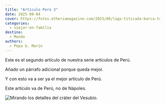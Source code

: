 ```yaml
---
title: "Artículo Perú 3"
date: 2025-08-04
cover: https://fotos.etheriamagazine.com/2023/08/lago-titicada-barca-totora.jpg
categories:
  - viajar-en-familia
destino:
  - Mundo
authors:
  - Pepa G. Marín
---
```


Este es el segundo artículo de nuestra serie artículos de Perú.

Añado un párrafo adicional porque queda mejor.

Y con esto va a ser ya el mejor artículo de Perú.

Este artículo va de Perú, no de Nápoles.



![Mirando los detalles del cráter del Vesubio.](https://fotos.etheriamagazine.com/2025/07/vesubio-gran-crater.jpg "Mirando los detalles del cráter del Vesubio. © Susana Garcia")
